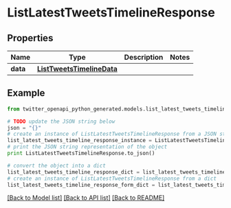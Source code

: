 # ListLatestTweetsTimelineResponse


## Properties
Name | Type | Description | Notes
------------ | ------------- | ------------- | -------------
**data** | [**ListTweetsTimelineData**](ListTweetsTimelineData.md) |  | 

## Example

```python
from twitter_openapi_python_generated.models.list_latest_tweets_timeline_response import ListLatestTweetsTimelineResponse

# TODO update the JSON string below
json = "{}"
# create an instance of ListLatestTweetsTimelineResponse from a JSON string
list_latest_tweets_timeline_response_instance = ListLatestTweetsTimelineResponse.from_json(json)
# print the JSON string representation of the object
print ListLatestTweetsTimelineResponse.to_json()

# convert the object into a dict
list_latest_tweets_timeline_response_dict = list_latest_tweets_timeline_response_instance.to_dict()
# create an instance of ListLatestTweetsTimelineResponse from a dict
list_latest_tweets_timeline_response_form_dict = list_latest_tweets_timeline_response.from_dict(list_latest_tweets_timeline_response_dict)
```
[[Back to Model list]](../README.md#documentation-for-models) [[Back to API list]](../README.md#documentation-for-api-endpoints) [[Back to README]](../README.md)


